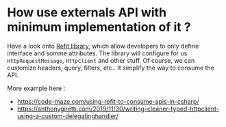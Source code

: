 # How use externals API with minimum implementation of it ?

Have a look onto [Refit library](https://github.com/reactiveui/refit), which allow developers to only define interface and somme attributes.
The library will configure for us ``HttpRequestMessage``, ``HttpClient`` and other stuff.
Of course, we can customize headers, query, filters, etc..
It simplify the way to consume the API.

More example here : 
* https://code-maze.com/using-refit-to-consume-apis-in-csharp/
* https://anthonygiretti.com/2019/11/30/writing-cleaner-typed-httpclient-using-a-custom-delegatinghandler/
